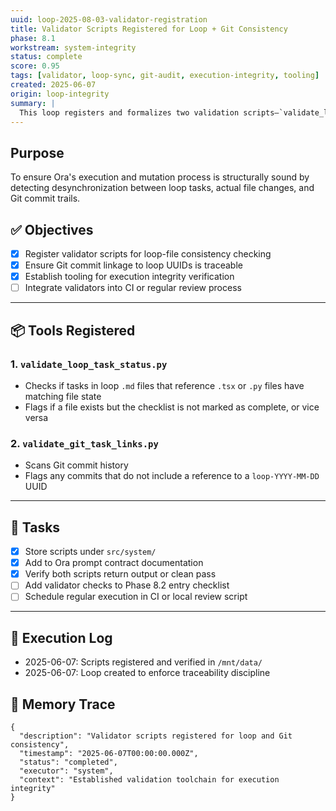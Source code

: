```yaml
---
uuid: loop-2025-08-03-validator-registration
title: Validator Scripts Registered for Loop + Git Consistency
phase: 8.1
workstream: system-integrity
status: complete
score: 0.95
tags: [validator, loop-sync, git-audit, execution-integrity, tooling]
created: 2025-06-07
origin: loop-integrity
summary: |
  This loop registers and formalizes two validation scripts—`validate_loop_task_status.py` and `validate_git_task_links.py`—used to ensure Ora's task checklists, file changes, and Git commits stay semantically in sync. These scripts are now operational and tracked as part of Phase 8 standards.
---
```


## Purpose

To ensure Ora's execution and mutation process is structurally sound by detecting desynchronization between loop tasks, actual file changes, and Git commit trails.

## ✅ Objectives

- [x] Register validator scripts for loop-file consistency checking
- [x] Ensure Git commit linkage to loop UUIDs is traceable
- [x] Establish tooling for execution integrity verification
- [ ] Integrate validators into CI or regular review process

---

## 📦 Tools Registered

### 1. `validate_loop_task_status.py`
- Checks if tasks in loop `.md` files that reference `.tsx` or `.py` files have matching file state
- Flags if a file exists but the checklist is not marked as complete, or vice versa

### 2. `validate_git_task_links.py`
- Scans Git commit history
- Flags any commits that do not include a reference to a `loop-YYYY-MM-DD` UUID

---

## 🔧 Tasks

- [x] Store scripts under `src/system/`
- [x] Add to Ora prompt contract documentation
- [x] Verify both scripts return output or clean pass
- [ ] Add validator checks to Phase 8.2 entry checklist
- [ ] Schedule regular execution in CI or local review script

---

## 🧾 Execution Log

- 2025-06-07: Scripts registered and verified in `/mnt/data/`
- 2025-06-07: Loop created to enforce traceability discipline

## 🧠 Memory Trace

```json:memory
{
  "description": "Validator scripts registered for loop and Git consistency",
  "timestamp": "2025-06-07T00:00:00.000Z",
  "status": "completed",
  "executor": "system",
  "context": "Established validation toolchain for execution integrity"
}
```
